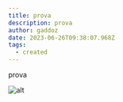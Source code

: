 ```yaml
---
title: prova
description: prova
author: gaddoz
date: 2023-06-26T09:38:07.968Z
tags:
  - created
---
```

prova

![alt](/static/img/2023-05-17-vvff-fe-villanova-forli.jpeg "title")